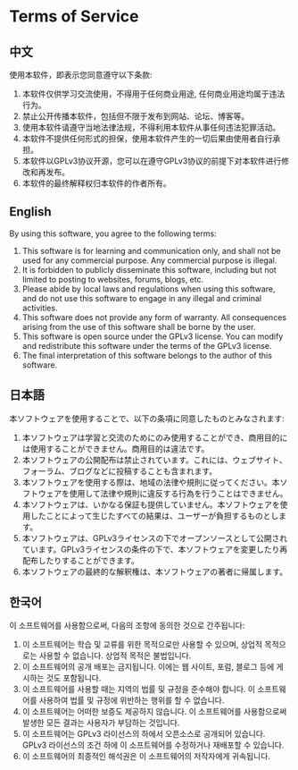 # Terms of Service

## 中文
使用本软件，即表示您同意遵守以下条款:

1. 本软件仅供学习交流使用，不得用于任何商业用途, 任何商业用途均属于违法行为。
2. 禁止公开传播本软件，包括但不限于发布到网站、论坛、博客等。
3. 使用本软件请遵守当地法律法规，不得利用本软件从事任何违法犯罪活动。
4. 本软件不提供任何形式的担保，使用本软件产生的一切后果由使用者自行承担。
5. 本软件以GPLv3协议开源，您可以在遵守GPLv3协议的前提下对本软件进行修改和再发布。
6. 本软件的最终解释权归本软件的作者所有。

## English
By using this software, you agree to the following terms:

1. This software is for learning and communication only, and shall not be used for any commercial purpose. Any commercial purpose is illegal.
2. It is forbidden to publicly disseminate this software, including but not limited to posting to websites, forums, blogs, etc.
3. Please abide by local laws and regulations when using this software, and do not use this software to engage in any illegal and criminal activities.
4. This software does not provide any form of warranty. All consequences arising from the use of this software shall be borne by the user.
5. This software is open source under the GPLv3 license. You can modify and redistribute this software under the terms of the GPLv3 license.
6. The final interpretation of this software belongs to the author of this software.

## 日本語
本ソフトウェアを使用することで、以下の条項に同意したものとみなされます:

1. 本ソフトウェアは学習と交流のためにのみ使用することができ、商用目的には使用することができません。商用目的は違法です。
2. 本ソフトウェアの公開配布は禁止されています。これには、ウェブサイト、フォーラム、ブログなどに投稿することも含まれます。
3. 本ソフトウェアを使用する際は、地域の法律や規則に従ってください。本ソフトウェアを使用して法律や規則に違反する行為を行うことはできません。
4. 本ソフトウェアは、いかなる保証も提供していません。本ソフトウェアを使用したことによって生じたすべての結果は、ユーザーが負担するものとします。
5. 本ソフトウェアは、GPLv3ライセンスの下でオープンソースとして公開されています。GPLv3ライセンスの条件の下で、本ソフトウェアを変更したり再配布したりすることができます。
6. 本ソフトウェアの最終的な解釈権は、本ソフトウェアの著者に帰属します。

## 한국어
이 소프트웨어를 사용함으로써, 다음의 조항에 동의한 것으로 간주됩니다:

1. 이 소프트웨어는 학습 및 교류를 위한 목적으로만 사용할 수 있으며, 상업적 목적으로는 사용할 수 없습니다. 상업적 목적은 불법입니다.
2. 이 소프트웨어의 공개 배포는 금지됩니다. 이에는 웹 사이트, 포럼, 블로그 등에 게시하는 것도 포함됩니다.
3. 이 소프트웨어를 사용할 때는 지역의 법률 및 규정을 준수해야 합니다. 이 소프트웨어를 사용하여 법률 및 규정에 위반하는 행위를 할 수 없습니다.
4. 이 소프트웨어는 어떠한 보증도 제공하지 않습니다. 이 소프트웨어를 사용함으로써 발생한 모든 결과는 사용자가 부담하는 것입니다.
5. 이 소프트웨어는 GPLv3 라이선스의 하에서 오픈소스로 공개되어 있습니다. GPLv3 라이선스의 조건 하에 이 소프트웨어를 수정하거나 재배포할 수 있습니다.
6. 이 소프트웨어의 최종적인 해석권은 이 소프트웨어의 저작자에게 귀속됩니다.